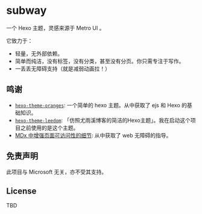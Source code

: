 # subway

一个 Hexo 主题，灵感来源于 Metro UI 。

它致力于：

- 轻量，无外部依赖。
- 简单而纯洁，没有标签，没有分类，甚至没有分页。你只需专注于写作。
- 一丢丢无障碍支持（就是减弱动画拉！）

## 鸣谢

- [`hexo-theme-oranges`](https://github.com/zchengsite/hexo-theme-oranges): 一个简单的 hexo 主题。从中获取了 ejs 和 Hexo 的基础知识。
- [`hexo-theme-leedom`](https://github.com/leedom92/hexo-theme-leedom): 「仿照尤雨溪博客的简洁的Hexo主题」。我在启动这个项目之前使用的是这个主题。
- [MDx 中增强页面可访问性的细节](https://flyhigher.top/develop/1912.html): 从中获取了 web 无障碍的指导。

## 免责声明

此项目与 Microsoft 无关，亦不受其支持。

## License

TBD
